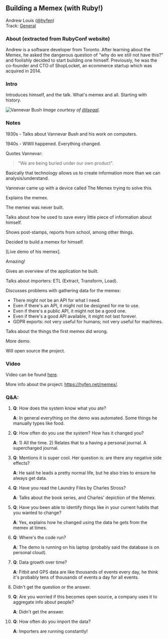 ## Building a Memex (with Ruby!)

Andrew Louis ([@hyfen](https://twitter.com/hyfen))<br />Track: [General](https://rubyconf.org/program#track-general)

### About (extracted from RubyConf website)

Andrew is a software developer from Toronto. After learning about the Memex, he asked the dangerous question of “why do we still not have this?” and foolishly decided to start building one himself. Previously, he was the co-founder and CTO of ShopLocket, an ecommerce startup which was acquired in 2014.

### Intro

Introduces himself, and the talk. What's memex and all. Starting with history.

![Vannevar Bush](https://pbs.twimg.com/media/DsEz_YGVYAADXTW.jpg:large)
_Image courtesy of [@lsegal](https://twitter.com/lsegal/status/1063188175177211904)._

### Notes

1930s - Talks about Vannevar Bush and his work on computers.

1940s - WWII happened. Everything changed.

Quotes Vannevar:

>  "We are being buried under our own product".

Basically that technology allows us to create information more than we can analysis/understand.

Vannevar came up with a device called The Memex trying to solve this.

Explains the memex.

The memex was never built.

Talks about how he used to save every little piece of information about himself.

Shows post-stamps, reports from school, among other things.

Decided to build a memex for himself.

[Live demo of his memex].

Amazing!

Gives an overview of the application he built.

Talks about importers: ETL (Extract, Transform, Load).

Discusses problems with gathering data for the memex:

- There might not be an API for what I need.
- Even if there's an API, it might not be designed for me to use.
- Even if there's a public API, it might not be a good one.
- Even if there's a good API available, it might not last forever.
- GDPR exports: not very useful for humans; not very useful for machines.

Talks about the things the first memex did wrong.

More demo.

Will open source the project.

### Video

Video can be found [here](http://confreaks.tv/videos/rubyconf2018-building-a-memex-with-ruby).

More info about the project: https://hyfen.net/memex/.

### Q&A:

1. **Q**: How does the system know what you ate?

   **A**: In general everything on the demo was automated. Some things he manually types like food.

2. **Q**: How often do you use the system? How has it changed you?

   **A**: 1) All the time. 2) Relates that to a having a personal journal. A supercharged journal.

3. **Q**: Mentions it is super cool. Her question is: are there any negative side effects?

   **A**: He said he leads a pretty normal life, but he also tries to ensure he always get data.

4. **Q**: Have you read the Laundry Files by Charles Stross?

   **A**: Talks about the book series, and Charles' depiction of the Memex.

5. **Q**: Have you been able to identify things like in your current habits that you wanted to change?

   **A**: Yes, explains how he changed using the data he gets from the memex at times.

6. **Q**: Where's the code run?

   **A**: The demo is running on his laptop (probably said the database is on personal cloud).

7. **Q**: Data growth over time?

   **A**: Fitbit and GPS data are like thousands of events every day, he think it's probably tens of thousands of events a day for all events.

8. Didn't get the question or the answer.

9. **Q**: Are you worried if this becomes open source, a company uses it to aggregate info about people?

   **A**: Didn't get the answer.

10. **Q**: How often do you import the data?

    **A**: Importers are running constantly!
